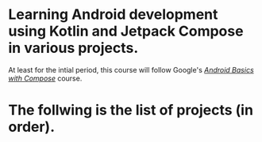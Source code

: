 # Learning Android development using Kotlin and Jetpack Compose in various projects.
 At least for the intial period, this course will follow Google's *[Android Basics with Compose](https://developer.android.com/courses/android-basics-compose/course)* course.


# The follwing is the list of projects (in order).
